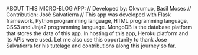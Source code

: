ABOUT THIS MICRO-BLOG APP: //
Developed by: Okwumuo, Basil Moses //
Contribution: Josè Salvatierra //
This app was developed with Flask framework, Python programming language, HTML programming language, CSS3  and Jinja2 programming language.
MongoDB is the database platform that stores the data of this app.
In hosting of this app, Heroku platform and its APIs were used.
Let me also use this opportunity to thank Jose Salvatierra for his tutelage and contributions along this journey so far.
